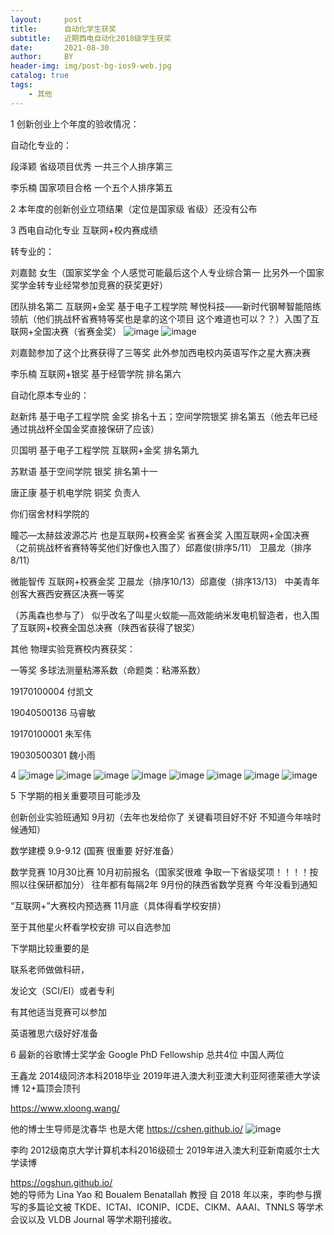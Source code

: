 ```yaml
---
layout:     post
title:      自动化学生获奖
subtitle:   近期西电自动化2018级学生获奖
date:       2021-08-30
author:     BY
header-img: img/post-bg-ios9-web.jpg
catalog: true
tags:
    - 其他 
---
```


1 创新创业上个年度的验收情况：

自动化专业的：

段泽颖 省级项目优秀 一共三个人排序第三 

李乐楠 国家项目合格 一个五个人排序第五


2 本年度的创新创业立项结果（定位是国家级 省级）还没有公布

3 西电自动化专业 互联网+校内赛成绩 

转专业的：


刘嘉懿 女生（国家奖学金 个人感觉可能最后这个人专业综合第一 比另外一个国家奖学金转专业经常参加竞赛的获奖更好）

团队排名第二 互联网+金奖  基于电子工程学院 琴悦科技——新时代钢琴智能陪练领航（他们挑战杯省赛特等奖也是拿的这个项目 这个难道也可以？？）入围了互联网+全国决赛（省赛金奖） 
![image](https://user-images.githubusercontent.com/24884878/131281859-0d5ec37c-7526-4570-8a0a-f8e8097bc0e8.png)
![image](https://user-images.githubusercontent.com/24884878/131281873-c40434ad-6a34-4773-b17c-df40ba16f5cc.png)

刘嘉懿参加了这个比赛获得了三等奖 此外参加西电校内英语写作之星大赛决赛

李乐楠 互联网+银奖 基于经管学院  排名第六

自动化原本专业的：

赵新炜	基于电子工程学院  金奖 排名十五；空间学院银奖 排名第五（他去年已经通过挑战杯全国金奖直接保研了应该） 

贝国明	基于电子工程学院 互联网+金奖 排名第九 

苏默语	基于空间学院 银奖 排名第十一

唐正康	基于机电学院 铜奖 负责人

你们宿舍材料学院的

瞳芯—太赫兹波源芯片 也是互联网+校赛金奖 省赛金奖 入围互联网+全国决赛（之前挑战杯省赛特等奖他们好像也入围了）邱嘉俊(排序5/11） 卫晨龙（排序 8/11）


微能智传 互联网+校赛金奖 卫晨龙（排序10/13）邱嘉俊（排序13/13） 中美青年创客大赛西安赛区决赛一等奖

（苏禹森也参与了） 似乎改名了叫星火蚁能—高效能纳米发电机智造者，也入围了互联网+校赛全国总决赛（陕西省获得了银奖）


其他
物理实验竞赛校内赛获奖：

一等奖	多球法测量粘滞系数（命题类：粘滞系数）	

19170100004	付凯文

19040500136	马睿敏

19170100001	朱军伟

19030500301	魏小雨

4 ![image](https://user-images.githubusercontent.com/24884878/131296147-c8c25b8c-2095-4743-98e0-f7413a0c4488.png)
![image](https://user-images.githubusercontent.com/24884878/131296183-2e5237a0-4b21-44a0-ab18-71ff6e988b6b.png)
![image](https://user-images.githubusercontent.com/24884878/131296195-3c6916f6-da8c-4435-bcad-e6a395da4148.png)
![image](https://user-images.githubusercontent.com/24884878/131296215-b9188aa1-f7f7-4bbc-8bf3-5848b2e46d90.png)
![image](https://user-images.githubusercontent.com/24884878/131296224-a1a9ffa4-8eb6-4734-a296-65fe624366a3.png)
![image](https://user-images.githubusercontent.com/24884878/131296246-0f64c1b9-867e-4a6f-b257-463f720d8399.png)
![image](https://user-images.githubusercontent.com/24884878/131296264-f344d4ec-1826-4c54-a6c6-117549f3f5c1.png)
![image](https://user-images.githubusercontent.com/24884878/131296279-7fc6d1f6-75ef-495f-9e7f-3d53279b7d5d.png)


5 下学期的相关重要项目可能涉及

创新创业实验班通知 9月初（去年也发给你了  关键看项目好不好 不知道今年啥时候通知）

数学建模 9.9-9.12 (国赛 很重要 好好准备）

数学竞赛 10月30比赛 10月初前报名（国家奖很难 争取一下省级奖项！！！！按照以往保研都加分）           往年都有每隔2年 9月份的陕西省数学竞赛 今年没看到通知 

“互联网+”大赛校内预选赛 11月底（具体得看学校安排）

至于其他星火杯看学校安排 可以自选参加

下学期比较重要的是

联系老师做做科研，   

发论文（SCI/EI）或者专利

有其他适当竞赛可以参加

英语雅思六级好好准备

6 最新的谷歌博士奖学金 Google PhD Fellowship 总共4位 中国人两位

王鑫龙 2014级同济本科2018毕业 2019年进入澳大利亚澳大利亚阿德莱德大学读博    12+篇顶会顶刊

https://www.xloong.wang/   

他的博士生导师是沈春华 也是大佬 https://cshen.github.io/
![image](https://user-images.githubusercontent.com/24884878/131445097-b1343de0-c053-4f24-8d69-9b25ece9ee67.png)


李昀 2012级南京大学计算机本科2016级硕士 2019年进入澳大利亚新南威尔士大学读博 

https://ogshun.github.io/   
她的导师为 Lina Yao 和 Boualem Benatallah 教授
自 2018 年以来，李昀参与撰写的多篇论文被 TKDE、ICTAI、ICONIP、ICDE、CIKM、AAAI、TNNLS 等学术会议以及 VLDB Journal 等学术期刊接收。
